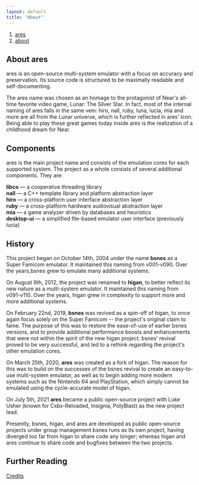 ```yaml
---
layout: default
title: "About"
---
```


<ol><li><a href='/index'><span>ares</span></a></li><li><a href='/about'><span>about</span></a></li></ol>

## About ares

ares is an open-source multi-system emulator with a focus on accuracy and
preservation. Its source code is structured to be maximally readable and
self-documenting.

The ares name was chosen as an homage to the protagonist of Near's all-time favorite
video game, Lunar: The Silver Star. In fact, most of the internal naming of ares
falls in the same vein: hiro, nall, ruby, luna, lucia, mia and more are all from
the Lunar universe, which is further reflected in ares' icon. Being able to play
these great games today inside ares is the realization of a childhood dream for 
Near.

## Components

ares is the main project name and consists of the emulation cores for each
supported system. The project as a whole consists of several additional
components. They are:

**libco** — a cooperative threading library<br>
**nall** — a C++ template library and platform abstraction layer<br>
**hiro** — a cross-platform user interface abstraction layer<br>
**ruby** — a cross-platform hardware audiovisual abstraction layer<br>
**mia** — a game analyzer driven by databases and heuristics<br>
**desktop-ui** — a simplified file-based emulator user interface (previously lucia)

## History

This project began on October 14th, 2004 under the name **bsnes**
as a Super Famicom emulator. It maintained this naming from v001-v090. 
Over the years,bsnes grew to emulate many additional systems.

On August 9th, 2012, the project was renamed to **higan**, to better reflect its
new nature as a multi-system emulator. It maintained this naming from v091-v110.
Over the years, higan grew in complexity to support more and more additional
systems.

On February 22nd, 2019, **bsnes** was revived as a spin-off of higan, to once
again focus solely on the Super Famicom -- the project's original claim to fame.
The purpose of this was to restore the ease-of-use of earlier bsnes versions,
and to provide additional performance boosts and enhancements that were not
within the spirit of the new higan project. bsnes' revival proved to be very
successful, and led to a rethink regarding the project's other emulation cores.

On March 25th, 2020, **ares** was created as a fork of higan. The reason for
this was to build on the successes of the bsnes revival to create an easy-to-use
multi-system emulator, as well as to begin adding more modern systems such as
the Nintendo 64 and PlayStation, which simply cannot be emulated using the
cycle-accurate model of higan.

On July 5th, 2021 **ares** became a public open-source project with Luke Usher
(known for Cxbx-Reloaded, Insignia, PolyBlast) as the new project lead.

Presently, bsnes, higan, and ares are developed as public open-source projects 
under group management bsnes runs as its own project, having diverged too far 
from higan to share code any longer; whereas higan and ares continue to share
code and bugfixes between the two projects.

## Further Reading
[Credits](/credits)

